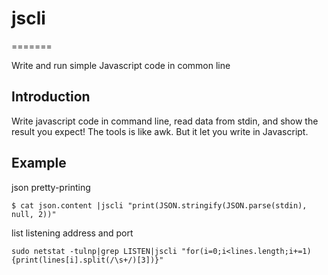 # jscli
=======

Write and run simple Javascript code in common line

Introduction
------------

Write javascript code in command line, read data from stdin, and show the result you expect!
The tools is like awk. But it let you write in Javascript.


Example
-------

json pretty-printing

```
$ cat json.content |jscli "print(JSON.stringify(JSON.parse(stdin), null, 2))"
```

list listening address and port

```
sudo netstat -tulnp|grep LISTEN|jscli "for(i=0;i<lines.length;i+=1){print(lines[i].split(/\s+/)[3])}"
```
